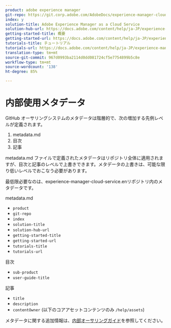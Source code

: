 ```yaml
---
product: adobe experience manager
git-repo: https://git.corp.adobe.com/AdobeDocs/experience-manager-cloud-service.ja-JP
index: y
solution-title: Adobe Experience Manager as a Cloud Service
solution-hub-url: https://docs.adobe.com/content/help/ja-JP/experience-manager-cloud-service/landing/home.html
getting-started-title: 概要
getting-started-url: https://docs.adobe.com/content/help/ja-JP/experience-manager-cloud-service/overview/home.html
tutorials-title: チュートリアル
tutorials-url: https://docs.adobe.com/content/help/ja-JP/experience-manager-learn/cloud-service/overview.html
translation-type: tm+mt
source-git-commit: 967d0993ba2114d0dd081724cf5e7754899b5c8e
workflow-type: tm+mt
source-wordcount: '138'
ht-degree: 85%

---
```



# 内部使用メタデータ

GitHub オーサリングシステムのメタデータは階層的で、次の増加する先例レベルが定義されます。

1. metadata.md
1. 目次
1. 記事

metadata.md ファイルで定義されたメタデータはリポジトリ全体に適用されますが、目次と記事のレベルで上書きできます。メタデータの上書きは、可能な限り低いレベルでおこなう必要があります。

最低限必要なのは、experience-manager-cloud-service.enリポジトリ内のメタデータです。

metadata.md

* `product`
* `git-repo`
* `index`
* `solution-title`
* `solution-hub-url`
* `getting-started-title`
* `getting-started-url`
* `tutorials-title`
* `tutorials-url`

目次

* `sub-product`
* `user-guide-title`

記事

* `title`
* `description`
* `contentOwner` (以下のコアアセットコンテンツのみ `/help/assets`)

メタデータに関する追加情報は、[内部オーサリングガイド](https://docs.adobe.com/help/en/collaborative-doc-instructions/collaboration-guide/markdown/metadata.html#solution-metadata)を参照してください。
